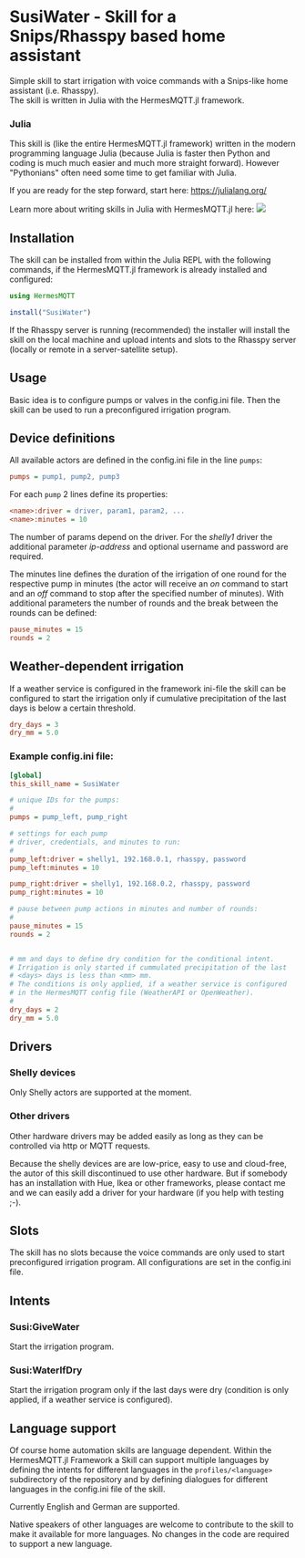 # SusiWater - Skill for a Snips/Rhasspy based home assistant


Simple skill to start irrigation with voice commands with a
Snips-like home assistant (i.e. Rhasspy).     
The skill is written in Julia with the HermesMQTT.jl framework.

### Julia

This skill is (like the entire HermesMQTT.jl framework) written in the
modern programming language Julia (because Julia is faster
then Python and coding is much much easier and much more straight forward).
However "Pythonians" often need some time to get familiar with Julia.

If you are ready for the step forward, start here: https://julialang.org/

Learn more about writing skills in Julia with HermesMQTT.jl here: 
 [![](https://img.shields.io/badge/docs-latest-blue.svg)](https://andreasdominik.github.io/HermesMQTT.jl/dev)



## Installation

The skill can be installed from within the Julia REPL with the following
commands, if the HermesMQTT.jl framework is already installed 
and configured:

```julia
using HermesMQTT

install("SusiWater")
```

If the Rhasspy server is running (recommended) the installer will
install the skill on the local machine and upload intents and slots
to the Rhasspy server (locally or remote in a server-satellite setup).

## Usage

Basic idea is to configure pumps or valves 
in the config.ini file. 
Then the skill can be used to run a preconfigured irrigation program.



## Device definitions

All available actors are defined in the config.ini file 
in the line `pumps`:
```ini
pumps = pump1, pump2, pump3
```

For each `pump` 2 lines define its properties:

```ini
<name>:driver = driver, param1, param2, ...
<name>:minutes = 10
```
The number of params depend on the driver. For the *shelly1* driver
the additional parameter *ip-address* and optional username and password
are required.

The minutes line defines the duration of the irrigation of one round for the 
respective pump in minutes (the actor will receive an *on* command to start 
and an *off* command to stop after the specified number of minutes).
With additional parameters the number of rounds and the break between the 
rounds can be defined:

```ini
pause_minutes = 15
rounds = 2
```

## Weather-dependent irrigation

If a weather service is configured in the framework ini-file the skill
can be configured to start the irrigation only if cumulative 
precipitation of the
last days is below a certain threshold.

```ini
dry_days = 3
dry_mm = 5.0
```

### Example config.ini file:

```ini
[global]
this_skill_name = SusiWater

# unique IDs for the pumps:
#
pumps = pump_left, pump_right

# settings for each pump
# driver, credentials, and minutes to run:
#
pump_left:driver = shelly1, 192.168.0.1, rhasspy, password
pump_left:minutes = 10

pump_right:driver = shelly1, 192.168.0.2, rhasspy, password
pump_right:minutes = 10

# pause between pump actions in minutes and number of rounds:
#
pause_minutes = 15
rounds = 2


# mm and days to define dry condition for the conditional intent.
# Irrigation is only started if cummulated precipitation of the last 
# <days> days is less than <mm> mm.
# The conditions is only applied, if a weather service is configured
# in the HermesMQTT config file (WeatherAPI or OpenWeather).
#
dry_days = 2
dry_mm = 5.0
```

## Drivers
### Shelly devices

Only Shelly actors are supported at the moment.


### Other drivers

Other hardware drivers may be added easily as long as they can be 
controlled via http or MQTT requests. 

Because the shelly devices are are low-price, easy to use and 
cloud-free, the autor of this skill discontinued to use other hardware. But
if somebody has an installation with Hue, Ikea or other frameworks, please 
contact me and we can easily add a driver for your hardware 
(if you help with testing ;-).

## Slots

The skill has no slots because the voice commands are only used to start
preconfigured irrigation program. All configurations 
are set in the config.ini file.

## Intents

### Susi:GiveWater
Start the irrigation program.

### Susi:WaterIfDry
Start the irrigation program only if the last days were dry
(condition is only applied, if a weather service is configured).


## Language support
Of course home automation skills are language dependent. Within the HermesMQTT.jl
Framework a Skill can support multiple languages by defining the intents for
different languages in the `profiles/<language>` subdirectory of the repository and
by defining dialogues for different languages in the config.ini file of the skill.

Currently English and German are supported.

Native speakers of other languages are welcome to contribute to the skill to make 
it available for more languages.
No changes in the code are required to support a new language.